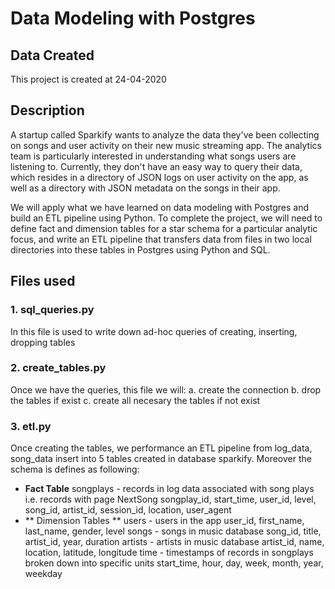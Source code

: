 # Data Modeling with Postgres

## Data Created
This project is created at 24-04-2020

## Description 
A startup called Sparkify wants to analyze the data they've been collecting on songs and user activity on their new music streaming app. The analytics team is particularly interested in understanding what songs users are listening to. Currently, they don't have an easy way to query their data, which resides in a directory of JSON logs on user activity on the app, as well as a directory with JSON metadata on the songs in their app.

We will apply what we have learned on data modeling with Postgres and build an ETL pipeline using Python. To complete the project, we will need to define fact and dimension tables for a star schema for a particular analytic focus, and write an ETL pipeline that transfers data from files in two local directories into these tables in Postgres using Python and SQL.
## Files used

### 1. sql_queries.py
In this file is used to write down ad-hoc queries of creating, inserting, dropping tables

### 2. create_tables.py
Once we have the queries, this file we will:
    a. create the connection
    b. drop the tables if exist
    c. create all necesary the tables if not exist
    
### 3. etl.py
Once creating the tables, we performance an ETL pipeline from log_data, song_data insert into 5 tables created in database sparkify.
Moreover the schema is defines as following:
 - **Fact Table** 
    songplays - records in log data associated with song plays i.e. records with page NextSong
                songplay_id, start_time, user_id, level, song_id, artist_id, session_id, location, user_agent
 - ** Dimension Tables **
    users - users in the app
    user_id, first_name, last_name, gender, level
    songs - songs in music database
    song_id, title, artist_id, year, duration
    artists - artists in music database
    artist_id, name, location, latitude, longitude
    time - timestamps of records in songplays broken down into specific units
    start_time, hour, day, week, month, year, weekday